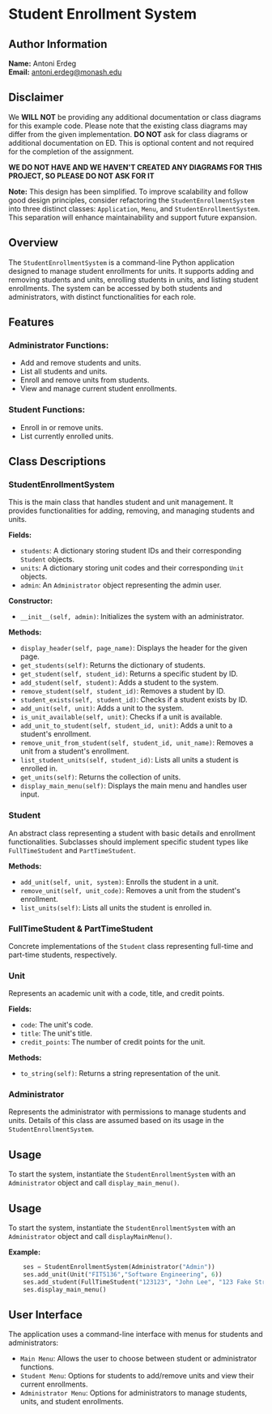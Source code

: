 # Student Enrollment System
## Author Information

**Name:** Antoni Erdeg  
**Email:** [antoni.erdeg@monash.edu](mailto:antoni.erdeg@monash.edu)


## Disclaimer

We **WILL NOT** be providing any additional documentation or class diagrams for this example code. Please note that the existing class diagrams may differ from the given implementation. **DO NOT** ask for class diagrams or additional documentation on ED. This is optional content and not required for the completion of the assignment.

**WE DO NOT HAVE AND WE HAVEN'T CREATED ANY DIAGRAMS FOR THIS PROJECT, SO PLEASE DO NOT ASK FOR IT**

**Note:** This design has been simplified. To improve scalability and follow good design principles, consider refactoring the `StudentEnrollmentSystem` into three distinct classes: `Application`, `Menu`, and `StudentEnrollmentSystem`. This separation will enhance maintainability and support future expansion.

## Overview

The `StudentEnrollmentSystem` is a command-line Python application designed to manage student enrollments for units. It supports adding and removing students and units, enrolling students in units, and listing student enrollments. The system can be accessed by both students and administrators, with distinct functionalities for each role.

## Features

### Administrator Functions:
- Add and remove students and units.
- List all students and units.
- Enroll and remove units from students.
- View and manage current student enrollments.

### Student Functions:
- Enroll in or remove units.
- List currently enrolled units.

## Class Descriptions

### StudentEnrollmentSystem

This is the main class that handles student and unit management. It provides functionalities for adding, removing, and managing students and units.

**Fields:**
- `students`: A dictionary storing student IDs and their corresponding `Student` objects.
- `units`: A dictionary storing unit codes and their corresponding `Unit` objects.
- `admin`: An `Administrator` object representing the admin user.

**Constructor:**
- `__init__(self, admin)`: Initializes the system with an administrator.

**Methods:**
- `display_header(self, page_name)`: Displays the header for the given page.
- `get_students(self)`: Returns the dictionary of students.
- `get_student(self, student_id)`: Returns a specific student by ID.
- `add_student(self, student)`: Adds a student to the system.
- `remove_student(self, student_id)`: Removes a student by ID.
- `student_exists(self, student_id)`: Checks if a student exists by ID.
- `add_unit(self, unit)`: Adds a unit to the system.
- `is_unit_available(self, unit)`: Checks if a unit is available.
- `add_unit_to_student(self, student_id, unit)`: Adds a unit to a student's enrollment.
- `remove_unit_from_student(self, student_id, unit_name)`: Removes a unit from a student's enrollment.
- `list_student_units(self, student_id)`: Lists all units a student is enrolled in.
- `get_units(self)`: Returns the collection of units.
- `display_main_menu(self)`: Displays the main menu and handles user input.

### Student

An abstract class representing a student with basic details and enrollment functionalities. Subclasses should implement specific student types like `FullTimeStudent` and `PartTimeStudent`.

**Methods:**
- `add_unit(self, unit, system)`: Enrolls the student in a unit.
- `remove_unit(self, unit_code)`: Removes a unit from the student's enrollment.
- `list_units(self)`: Lists all units the student is enrolled in.

### FullTimeStudent & PartTimeStudent

Concrete implementations of the `Student` class representing full-time and part-time students, respectively.

### Unit

Represents an academic unit with a code, title, and credit points.

**Fields:**
- `code`: The unit's code.
- `title`: The unit's title.
- `credit_points`: The number of credit points for the unit.

**Methods:**
- `to_string(self)`: Returns a string representation of the unit.

### Administrator

Represents the administrator with permissions to manage students and units. Details of this class are assumed based on its usage in the `StudentEnrollmentSystem`.

## Usage

To start the system, instantiate the `StudentEnrollmentSystem` with an `Administrator` object and call `display_main_menu()`.

## Usage
To start the system, instantiate the `StudentEnrollmentSystem` with an `Administrator` object and call `displayMainMenu()`.

**Example:**
```Python
    ses = StudentEnrollmentSystem(Administrator("Admin"))
    ses.add_unit(Unit("FIT5136","Software Engineering", 6))
    ses.add_student(FullTimeStudent("123123", "John Lee", "123 Fake Street", "1111111111", "JohnLee@fakestreet.com"))
    ses.display_main_menu()
```
## User Interface
The application uses a command-line interface with menus for students and administrators:

- `Main Menu`: Allows the user to choose between student or administrator functions.
- `Student Menu`: Options for students to add/remove units and view their current enrollments.
- `Administrator Menu`: Options for administrators to manage students, units, and student enrollments.
